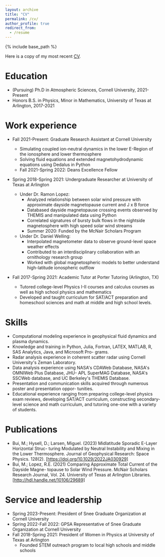 ```yaml
---
layout: archive
title: "CV"
permalink: /cv/
author_profile: true
redirect_from:
  - /resume
---
```


{% include base_path %}

Here is a copy of my most recent [CV](/files/latex_cv.pdf).

Education
======
* (Pursuing) Ph.D in Atmospheric Sciences, Cornell University, 2021-Present
* Honors B.S. in Physics, Minor in Mathematics, University of Texas at Arlington, 2017-2021

Work experience
======
* Fall 2021-Present: Graduate Research Assistant at Cornell University
  * Simulating coupled ion-neutral dynamics in the lower E-Region of the ionosphere and lower thermosphere
  * Solving fluid equations and extended magnetohydrodynamic equations using Dedalus in Python
  * Fall 2021-Spring 2022: Deans Excellence Fellow
  
* Spring 2018-Spring 2021: Undergraduate Researcher at University of Texas at Arlington
  * Under Dr. Ramon Lopez:
    * Analyzed relationship between solar wind pressure with approximate dayside magnetopause current and J x B force 
    * Databased dayside magnetopause crossing events observed by THEMIS and manipulated data using Python
    * Correlated signatures of bursty bulk flows in the nightside magnetosphere with high speed solar wind streams
    * Summer 2020: Funded by the McNair Scholars Program 
  * Under Dr. Daniel Welling: 
    * Interpolated magnetometer data to observe ground-level space weather effects
    * Contributed to an interdisciplinary collaboration with an ornithology research group
    * Worked with global magnetospheric models to better understand high-latitude ionospheric outflow 

* Fall 2017-Spring 2021: Academic Tutor at Porter Tutoring (Arlington, TX)
  * Tutored college-level Physics I-II courses and calculus courses as well as high school physics and mathematics
  * Developed and taught curriculum for SAT/ACT preparation and homeschool sciences and math at middle and high school levels.
  
Skills
======
* Computational modeling experience in geophysical fluid dynamics and plasma dynamics.
* Knowledge and training in Python, Julia, Fortran, LATEX, MATLAB, R, SAS Analytics, Java, and Microsoft Pro-
grams.
* Radar analysis experience in coherent scatter radar using Cornell University's Zeman Laboratory.
* Data analysis experience using NASA's CDAWeb Database, NASA's OMNIWeb Plus Database, JHU-
APL SuperMAG Database, NASA's SSCWeb database, and UC Berkeley's THEMIS Database.
* Presentation and communication skills acquired through numerous poster and presentation oppor-
tunities.
* Educational experience ranging from preparing college-level physics exam reviews, developing SAT/ACT
curriculum, constructing secondary-level science and math curriculum, and tutoring one-one with a
variety of students.

Publications
======
* Bui, M.; Hysell, D.; Larsen, Miguel. (2023) Midlatitude Sporadic E-Layer Horizontal Struc-
turing Modulated by Neutral Instability and Mixing in the Lower Thermosphere. Journal
of Geophysical Research: Space Physics. 128(2). [https://doi.org/10.1029/2022JA030929]
* Bui, M.; Lopez, R.E. (2021) Comparing Approximate Total Current of the Dayside Magne-
topause to Solar Wind Pressure. McNair Scholars Research Journal, Vol. 24. University of
Texas at Arlington Libraries. [http://hdl.handle.net/10106/29689]
  
Service and leadership
======
* Spring 2023-Present: President of Snee Graduate Organization at Cornell University
* Spring 2022-Fall 2022: GPSA Representative of Snee Graduate Organization at Cornell University
* Fall 2018-Spring 2021: President of Women in Physics at University of Texas at Arlington
  * Founded STEM outreach program to local high schools and middle schools 
 
